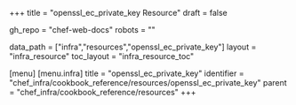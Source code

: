 +++
title = "openssl_ec_private_key Resource"
draft = false

gh_repo = "chef-web-docs"
robots = ""

data_path = ["infra","resources","openssl_ec_private_key"]
layout = "infra_resource"
toc_layout = "infra_resource_toc"


[menu]
  [menu.infra]
    title = "openssl_ec_private_key"
    identifier = "chef_infra/cookbook_reference/resources/openssl_ec_private_key"
    parent = "chef_infra/cookbook_reference/resources"
+++

<!-- The contents of this page are automatically generated from the openssl_ec_private_key.yaml file in the data directory. -->
<!-- To suggest a change, edit the https://github.com/chef/chef/blob/master/lib/chef/resource/openssl_ec_private_key.rb file
      and submit a pull request to the https://github.com/chef/chef repository. -->
